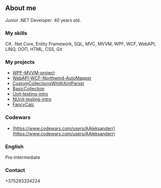 ## About me

Junior .NET Developer. 40 years old.

### My skills

C#, .Net Core, Entity Framework, SQL, MVC, MVVM, WPF, WCF, WebAPI, LINQ, ООП, HTML, CSS, Git

### My projects

- [WPF-MVVM-project](https://github.com/AAleksanderr/TexodeTask2)
- [WebAPI-WCF-Northwind-AutoMapper](https://github.com/AAleksanderr/northwind-basic-app)
- [CustomCollectionsWhithXmlParser](https://github.com/AAleksanderr/MyCustomCollectionsWhithXmlParser)
- [BasicCollection](https://github.com/AAleksanderr/BasicCollection.git)
- [Unit-testing-intro](https://github.com/AAleksanderr/Unit-testing-intro)
- [NUnit-testing-intro](https://github.com/AAleksanderr/NUnit-testing-intro)
- [FancyCalc](https://github.com/AAleksanderr/FancyCalc)

### Codewars

- [https://www.codewars.com/users/AAleksanderr](https://www.codewars.com/users/AAleksanderr)

### English

Pre-Intermediate

### Contact

+375293334224
